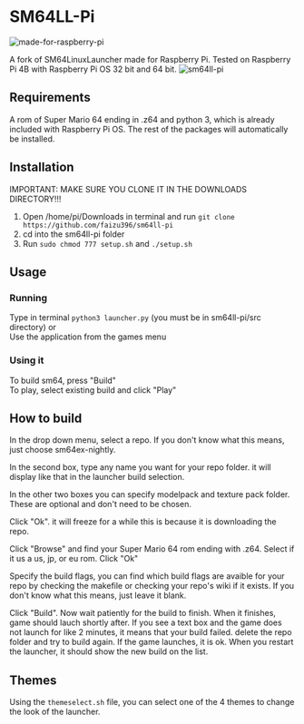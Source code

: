 # SM64LL-Pi
![made-for-raspberry-pi](https://user-images.githubusercontent.com/102569285/170807737-c7e19f08-ab89-4fd2-860f-d5c40641fbaf.svg)

A fork of SM64LinuxLauncher made for Raspberry Pi. Tested on Raspberry Pi 4B with Raspberry Pi OS 32 bit and 64 bit.
![sm64ll-pi](https://user-images.githubusercontent.com/102569285/169741647-66f9b1bb-ebdc-4223-b1dc-d8a649fb7e7c.png)

## Requirements
A rom of Super Mario 64 ending in .z64 and python 3, which is already included with Raspberry Pi OS. The rest of the packages will automatically be installed.

## Installation
IMPORTANT: MAKE SURE YOU CLONE IT IN THE DOWNLOADS DIRECTORY!!!
1. Open /home/pi/Downloads in terminal and run `git clone https://github.com/faizu396/sm64ll-pi`
2. cd into the sm64ll-pi folder
3. Run `sudo chmod 777 setup.sh` and `./setup.sh`


## Usage
### Running

Type in terminal `python3 launcher.py` (you must be in sm64ll-pi/src directory)
or  
Use the application from the games menu

### Using it

To build sm64, press "Build"  
To play, select existing build and click "Play"  

## How to build

In the drop down menu, select a repo. If you don't know what this means, just choose sm64ex-nightly.

In the second box, type any name you want for your repo folder. it will display like that in the launcher build selection.  

In the other two boxes you can specify modelpack and texture pack folder. These are optional and don't need to be chosen.

Click "Ok". it will freeze for a while this is because it is downloading the repo. 

Click "Browse" and find your Super Mario 64 rom ending with .z64. Select if it us a us, jp, or eu rom. Click "Ok"  

Specify the build flags, you can find which build flags are avaible for your repo by checking the makefile or checking your repo's wiki if it exists. If you don't know what this means, just leave it blank.

Click "Build". Now wait patiently for the build to finish. When it finishes, game should lauch shortly after. If you see a text box and the game does not launch for like 2 minutes, it means that your build failed. delete the repo folder and try to build again. If the game launches, it is ok. When you restart the launcher, it should show the new build on the list.

## Themes

Using the `themeselect.sh` file, you can select one of the 4 themes to change the look of the launcher.

